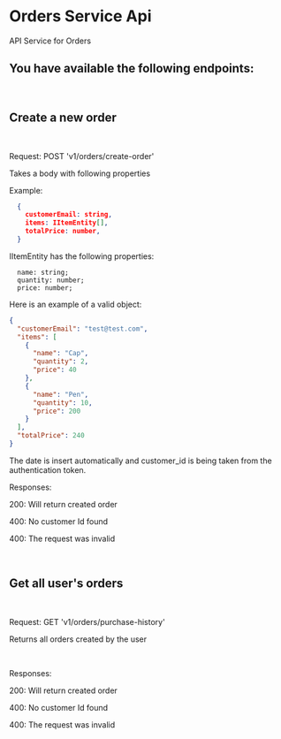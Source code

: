 # Orders Service Api
API Service for Orders

## You have available the following endpoints:

<br>

## Create a new order

<br>

Request: POST 'v1/orders/create-order'

Takes a body with following properties

Example:

```json
  {
    customerEmail: string,
    items: IItemEntity[],
    totalPrice: number,
  }
```

IItemEntity has the following properties: 

```
  name: string;
  quantity: number;
  price: number;
```

Here is an example of a valid object: 

```json
{
  "customerEmail": "test@test.com",
  "items": [
    {
      "name": "Cap",
      "quantity": 2,
      "price": 40
    },
    {
      "name": "Pen",
      "quantity": 10,
      "price": 200
    }
  ],
  "totalPrice": 240
}
```

The date is insert automatically and customer_id is being taken from the authentication token.

Responses:

200: Will return created order

400: No customer Id found

400: The request was invalid

<br>

## Get all user's orders

<br>

Request: GET 'v1/orders/purchase-history'

Returns all orders created by the user

<br>

Responses:

200: Will return created order

400: No customer Id found

400: The request was invalid

<br>

